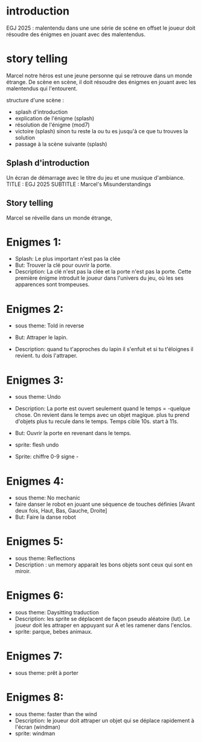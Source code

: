 
# introduction
EGJ 2025 :  malentendu dans une une série de scéne en offset le joueur doit résoudre 
des énigmes en jouant avec des malentendus.

# story telling
Marcel notre héros est une jeune personne qui se retrouve dans un monde étrange. De scène en scène, il doit résoudre des énigmes en jouant avec les malentendus qui l'entourent.

structure d'une scène :
- splash d'introduction
- explication de l'énigme (splash)
- résolution de l'énigme (mod7)
- victoire (splash) sinon tu reste la ou tu es jusqu'à ce que tu trouves la solution
- passage à la scène suivante (splash)


## Splash d'introduction
Un écran de démarrage avec le titre du jeu et une musique d'ambiance.
TITLE : EGJ 2025
SUBTITLE : Marcel's Misunderstandings

## Story telling
Marcel se réveille dans un monde étrange,
# Enigmes 1:
- Splash: Le plus important n'est pas la clée
- But: Trouver la clé pour ouvrir la porte. 
- Description:
La clé n'est pas la clée et la porte n'est pas la porte. 
Cette première énigme introduit le joueur dans l'univers du jeu, où les ses apparences sont trompeuses.

# Enigmes 2:
- sous theme: Told in reverse

- But: Attraper le lapin.
- Description:
quand tu t'approches du lapin il s'enfuit et si tu t'éloignes il revient.
tu dois l'attraper.

# Enigmes 3: 
- sous theme: Undo 
- Description: La porte est ouvert seulement quand le temps = -quelque chose. On revient dans le temps avec un objet magique. plus tu prend d'objets plus tu recule dans le temps. Temps cible 10s. start à 11s.

- But: Ouvrir la porte en revenant dans le temps.
- sprite: flesh undo
- Sprite: chiffre 0-9 signe -


# Enigmes 4:
- sous theme: No mechanic
- faire danser le robot en jouant une séquence de touches définies [Avant deux fois, Haut, Bas, Gauche, Droite] 
- But: Faire la danse robot

# Enigmes 5: 
- sous theme: Reflections
- Description : un memory apparait les bons objets sont ceux qui sont en miroir.

# Enigmes 6: 
- sous theme: Daysitting traduction 
- Description: les sprite se déplacent de façon pseudo aléatoire (lut). Le joueur doit les attraper en appuyant sur A et les ramener dans l'enclos. 
- sprite: parque, bebes animaux.


# Enigmes 7: 
- sous theme: prêt à porter

# Enigmes 8: 
- sous theme: faster than the wind
- Description: le joueur doit attraper un objet qui se déplace rapidement à l'écran (windman)
- sprite: windman

